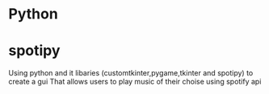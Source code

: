 # Python
# spotipy

Using python and it libaries (customtkinter,pygame,tkinter and spotipy)
to create a gui That allows users to play music of their choise using spotify api